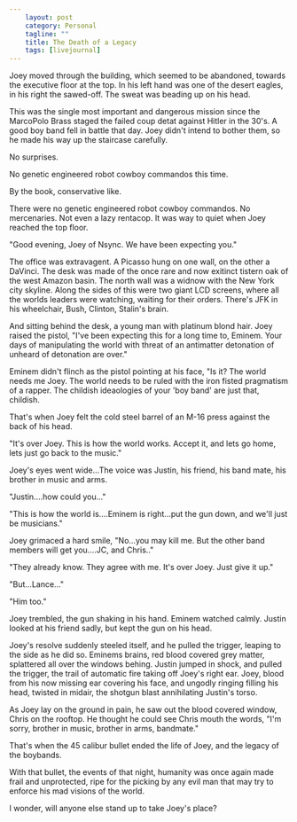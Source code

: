 ```yaml
---                                                 
    layout: post                                    
    category: Personal                              
    tagline: ""
    title: The Death of a Legacy
    tags: [livejournal]   
---
```



Joey moved through the building, which seemed to be abandoned, towards the executive floor at the top. In his left hand was one of the desert eagles, in his right the sawed-off. The sweat was beading up on his head.

This was the single most important and dangerous mission since the MarcoPolo Brass staged the failed coup detat against Hitler in the 30's. A good boy band fell in battle that day. Joey didn't intend to bother them, so he made his way up the staircase carefully.

No surprises.

No genetic engineered robot cowboy commandos this time.

By the book, conservative like.

There were no genetic engineered robot cowboy commandos. No mercenaries. Not even a lazy rentacop. It was way to quiet when Joey reached the top floor.

"Good evening, Joey of Nsync. We have been expecting you."

The office was extravagent. A Picasso hung on one wall, on the other a DaVinci. The desk was made of the once rare and now exitinct tistern oak of the west Amazon basin. The north wall was a widnow with the New York city skyline. Along the sides of this were two giant LCD screens, where all the worlds leaders were watching, waiting for their orders. There's JFK in his wheelchair, Bush, Clinton, Stalin's brain.

And sitting behind the desk, a young man with platinum blond hair. Joey raised the pistol, "I've been expecting this for a long time to, Eminem. Your days of manipulating the world with threat of an antimatter detonation of unheard of detonation are over."

Eminem didn't flinch as the pistol pointing at his face, "Is it? The world needs me Joey. The world needs to be ruled with the iron fisted pragmatism of a rapper. The childish ideaologies of your 'boy band' are just that, childish.

That's when Joey felt the cold steel barrel of an M-16 press against the back of his head.

"It's over Joey. This is how the world works. Accept it, and lets go home, lets just go back to the music."

Joey's eyes went wide...The voice was Justin, his friend, his band mate, his brother in music and arms.

"Justin....how could you..."

"This is how the world is....Eminem is right...put the gun down, and we'll just be musicians."

Joey grimaced a hard smile, "No...you may kill me. But the other band members will get you....JC, and Chris.."

"They already know. They agree with me. It's over Joey. Just give it up."

"But...Lance..."

"Him too."

Joey trembled, the gun shaking in his hand. Eminem watched calmly. Justin looked at his friend sadly, but kept the gun on his head.

Joey's resolve suddenly steeled itself, and he pulled the trigger, leaping to the side as he did so. Eminems brains, red blood covered grey matter, splattered all over the windows behing. Justin jumped in shock, and pulled the trigger, the trail of automatic fire taking off Joey's right ear. Joey, blood from his now missing ear covering his face, and ungodly ringing filling his head, twisted in midair, the shotgun blast annihilating Justin's torso.

As Joey lay on the ground in pain, he saw out the blood covered window, Chris on the rooftop. He thought he could see Chris mouth the words, "I'm sorry, brother in music, brother in arms, bandmate."

That's when the 45 calibur bullet ended the life of Joey, and the legacy of the boybands.

With that bullet, the events of that night, humanity was once again made frail and unprotected, ripe for the picking by any evil man that may try to enforce his mad visions of the world.

I wonder, will anyone else stand up to take Joey's place?

